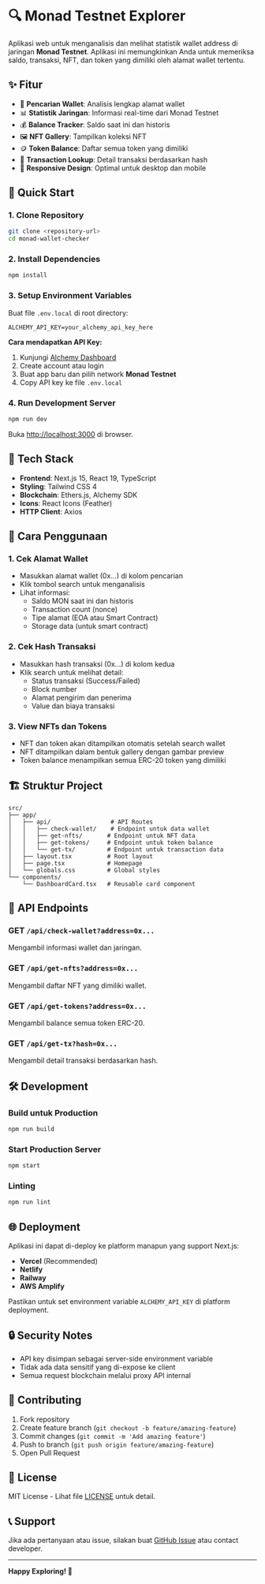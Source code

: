 # 🔍 Monad Testnet Explorer

Aplikasi web untuk menganalisis dan melihat statistik wallet address di jaringan **Monad Testnet**. Aplikasi ini memungkinkan Anda untuk memeriksa saldo, transaksi, NFT, dan token yang dimiliki oleh alamat wallet tertentu.

## ✨ Fitur

- 🔎 **Pencarian Wallet**: Analisis lengkap alamat wallet
- 📊 **Statistik Jaringan**: Informasi real-time dari Monad Testnet
- 💰 **Balance Tracker**: Saldo saat ini dan historis
- 🖼️ **NFT Gallery**: Tampilkan koleksi NFT
- 🪙 **Token Balance**: Daftar semua token yang dimiliki
- 🔗 **Transaction Lookup**: Detail transaksi berdasarkan hash
- 📱 **Responsive Design**: Optimal untuk desktop dan mobile

## 🚀 Quick Start

### 1. Clone Repository
```bash
git clone <repository-url>
cd monad-wallet-checker
```

### 2. Install Dependencies
```bash
npm install
```

### 3. Setup Environment Variables
Buat file `.env.local` di root directory:
```env
ALCHEMY_API_KEY=your_alchemy_api_key_here
```

**Cara mendapatkan API Key:**
1. Kunjungi [Alchemy Dashboard](https://dashboard.alchemy.com/)
2. Create account atau login
3. Buat app baru dan pilih network **Monad Testnet**
4. Copy API key ke file `.env.local`

### 4. Run Development Server
```bash
npm run dev
```

Buka [http://localhost:3000](http://localhost:3000) di browser.

## 🔧 Tech Stack

- **Frontend**: Next.js 15, React 19, TypeScript
- **Styling**: Tailwind CSS 4
- **Blockchain**: Ethers.js, Alchemy SDK
- **Icons**: React Icons (Feather)
- **HTTP Client**: Axios

## 📱 Cara Penggunaan

### 1. Cek Alamat Wallet
- Masukkan alamat wallet (0x...) di kolom pencarian
- Klik tombol search untuk menganalisis
- Lihat informasi:
  - Saldo MON saat ini dan historis
  - Transaction count (nonce)
  - Tipe alamat (EOA atau Smart Contract)
  - Storage data (untuk smart contract)

### 2. Cek Hash Transaksi
- Masukkan hash transaksi (0x...) di kolom kedua
- Klik search untuk melihat detail:
  - Status transaksi (Success/Failed)
  - Block number
  - Alamat pengirim dan penerima
  - Value dan biaya transaksi

### 3. View NFTs dan Tokens
- NFT dan token akan ditampilkan otomatis setelah search wallet
- NFT ditampilkan dalam bentuk gallery dengan gambar preview
- Token balance menampilkan semua ERC-20 token yang dimiliki

## 🏗️ Struktur Project

```
src/
├── app/
│   ├── api/                 # API Routes
│   │   ├── check-wallet/    # Endpoint untuk data wallet
│   │   ├── get-nfts/       # Endpoint untuk NFT data
│   │   ├── get-tokens/     # Endpoint untuk token balance
│   │   └── get-tx/         # Endpoint untuk transaction data
│   ├── layout.tsx          # Root layout
│   ├── page.tsx            # Homepage
│   └── globals.css         # Global styles
└── components/
    └── DashboardCard.tsx   # Reusable card component
```

## 🔌 API Endpoints

### GET `/api/check-wallet?address=0x...`
Mengambil informasi wallet dan jaringan.

### GET `/api/get-nfts?address=0x...`
Mengambil daftar NFT yang dimiliki wallet.

### GET `/api/get-tokens?address=0x...`
Mengambil balance semua token ERC-20.

### GET `/api/get-tx?hash=0x...`
Mengambil detail transaksi berdasarkan hash.

## 🛠️ Development

### Build untuk Production
```bash
npm run build
```

### Start Production Server
```bash
npm start
```

### Linting
```bash
npm run lint
```

## 🌐 Deployment

Aplikasi ini dapat di-deploy ke platform manapun yang support Next.js:

- **Vercel** (Recommended)
- **Netlify**
- **Railway**
- **AWS Amplify**

Pastikan untuk set environment variable `ALCHEMY_API_KEY` di platform deployment.

## 🔒 Security Notes

- API key disimpan sebagai server-side environment variable
- Tidak ada data sensitif yang di-expose ke client
- Semua request blockchain melalui proxy API internal

## 🤝 Contributing

1. Fork repository
2. Create feature branch (`git checkout -b feature/amazing-feature`)
3. Commit changes (`git commit -m 'Add amazing feature'`)
4. Push to branch (`git push origin feature/amazing-feature`)
5. Open Pull Request

## 📄 License

MIT License - Lihat file [LICENSE](LICENSE) untuk detail.

## 📞 Support

Jika ada pertanyaan atau issue, silakan buat [GitHub Issue](../../issues) atau contact developer.

---

**Happy Exploring! 🚀**